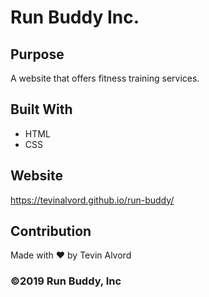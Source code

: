 # Run Buddy Inc.

## Purpose
A website that offers fitness training services. 

## Built With
* HTML
* CSS

## Website
https://tevinalvord.github.io/run-buddy/

## Contribution
Made with ❤️ by Tevin Alvord

### ©️2019 Run Buddy, Inc 
